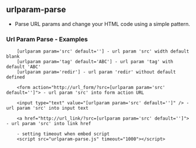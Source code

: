 ## urlparam-parse
- Parse URL params and change your HTML code using a simple pattern.
<h3>Url Param Parse - Examples</h3>

        [urlparam param='src' default=''] - url param 'src' width default blank
        [urlparam param='tag' default='ABC'] - url param 'tag' with default 'ABC'
        [urlparam param='redir'] - url param 'redir' without default defined

        <form action="http://url_form/?src=[urlparam param='src' default='']"> - url param 'src' into form action URL

        <input type="text" value="[urlparam param='src' default='']" /> - url param 'src' into input text

        <a href="http://url_link/?src=[urlparam param='src' default='']"> - url param 'src' into link href 

        - setting timeout when embed script
        <script src="urlparam-parse.js" timeout="1000"></script>